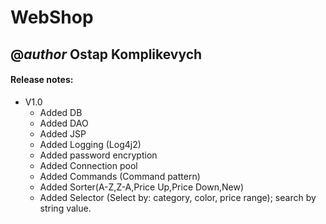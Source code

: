 # WebShop
## @*author* Ostap Komplikevych
#### Release notes:
- V1.0
    - Added DB
    - Added DAO
    - Added JSP
    - Added Logging (Log4j2)
    - Added password encryption
    - Added Connection pool
    - Added Commands (Command pattern)
    - Added Sorter(A-Z,Z-A,Price Up,Price Down,New)
    - Added Selector (Select by: category, color, price range); 
    search by string value.
   
